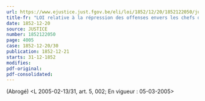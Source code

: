 ```yaml
---
url: https://www.ejustice.just.fgov.be/eli/loi/1852/12/20/1852122050/justel
title-fr: "LOI relative à la répression des offenses envers les chefs des gouvernements étrangers. Voir modification(s)"
date: 1852-12-20
source: JUSTICE
number: 1852122050
page: 4005
case: 1852-12-20/30
publication: 1852-12-21
starts: 31-12-1852
modifies:
pdf-original:
pdf-consolidated:
---
```


(Abrogé) <L 2005-02-13/31, art. 5, 002;  En vigueur :  05-03-2005>
